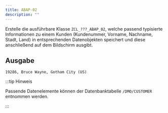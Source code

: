 ```yaml
---
title: ABAP-02
description: ""
---
```


Erstelle die ausführbare Klasse `ZCL_???_ABAP_02`, welche passend typisierte Informationen zu einem Kunden (Kundenummer, Vorname, Nachname, Stadt, Land) in entsprechenden Datenobjekten speichert und diese anschließend auf dem Bildschirm ausgibt.

## Ausgabe

```
19286, Bruce Wayne, Gotham City (US)
```

:::tip Hinweis

Passende Datenelemente können der Datenbanktabelle `/DMO/CUSTOMER` entnommen werden.

:::
